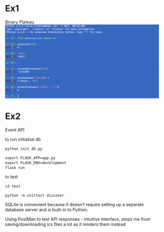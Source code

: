 # Ex1
Binary Plateau
![Screenshot](ex1.png)

# Ex2
Event API

to run
initialise db
```
python init_db.py
```
```
export FLASK_APP=app.py
export FLASK_ENV=development
flask run
```
to test
```
cd test
```
```
python -m unittest discover
```

SQLite is convenient because it doesn’t require setting up a separate database server and is built-in to Python.


Using PostMan to test API responses - intuitive interface, stops me from saving/downloading ics files a lot as it renders them instead
